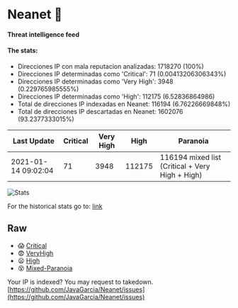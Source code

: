 # Neanet :hocho:
#### Threat intelligence feed
#### The stats:

- Direcciones IP con mala reputacion analizadas: 1718270 (100%)
- Direcciones IP determinadas como 'Critical':  71 (0.00413206306343%)
- Direcciones IP determinadas como 'Very High':  3948 (0.229765985555%)
- Direcciones IP determinadas como 'High':  112175 (6.52836864986)
- Total de direcciones IP indexadas en Neanet:  116194 (6.76226669848%)
- Total de direcciones IP descartadas en Neanet:  1602076 (93.2377333015%)

| Last Update | Critical | Very High | High | Paranoia |
| --- | --- | --- | --- | --- |
| 2021-01-14 09:02:04 | 71 | 3948 | 112175 | 116194 mixed list (Critical + Very High + High)|

![Stats](https://docs.google.com/spreadsheets/d/e/2PACX-1vSnaNMIXVabIpDJjufMlzH7poXnshF3mgd8Is1g9ytUEzVsP5my4Trn8f-xkoLLQ38xpL3HtmUexLo6/pubchart?oid=501124687&format=image)

For the historical stats go to: [link](/stats.csv)
## Raw
- :scream: [Critical](https://raw.githubusercontent.com/JavaGarcia/Neanet/master/blacklists/neanet_critical.txt)
- :fearful: [VeryHigh](https://raw.githubusercontent.com/JavaGarcia/Neanet/master/blacklists/neanet_veryHigh.txtt)
- :frowning: [High](https://raw.githubusercontent.com/JavaGarcia/Neanet/master/blacklists/neanet_high.txt)
- :dizzy_face: [Mixed-Paranoia](https://raw.githubusercontent.com/JavaGarcia/Neanet/master/blacklists/neanet_all.txt)


Your IP is indexed? You may request to takedown. [https://github.com/JavaGarcia/Neanet/issues](https://github.com/JavaGarcia/Neanet/issues)































































































































































































































































































































































































































































































































































































































































































































































































































































































































































































































































































































































































































































































































































































































































































































































































































































































































































































































































































































































































































































































































































































































































































































































































































































































































































































































































































































































































































































































































































































































































































































































































































































































































































































































































































































































































































